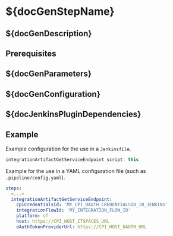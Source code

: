# ${docGenStepName}

## ${docGenDescription}

## Prerequisites

## ${docGenParameters}

## ${docGenConfiguration}

## ${docJenkinsPluginDependencies}

## Example

Example configuration for the use in a `Jenkinsfile`.

```groovy
integrationArtifactGetServiceEndpoint script: this
```

Example for the use in a YAML configuration file (such as `.pipeline/config.yaml`).

```yaml
steps:
  <...>
  integrationArtifactGetServiceEndpoint:
    cpiCredentialsId: 'MY_CPI_OAUTH_CREDENTIALSID_IN_JENKINS'
    integrationFlowId: 'MY_INTEGRATION_FLOW_ID'
    platform: cf
    host: https://CPI_HOST_ITSPACES_URL
    oAuthTokenProviderUrl: https://CPI_HOST_OAUTH_URL
```
